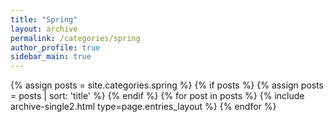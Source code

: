 ```yaml
---
title: "Spring"
layout: archive
permalink: /categories/spring
author_profile: true
sidebar_main: true
---
```



{% assign posts = site.categories.spring %}
{% if posts %}
  {% assign posts = posts | sort: 'title' %}
{% endif %}
{% for post in posts %} {% include archive-single2.html type=page.entries_layout %} {% endfor %}